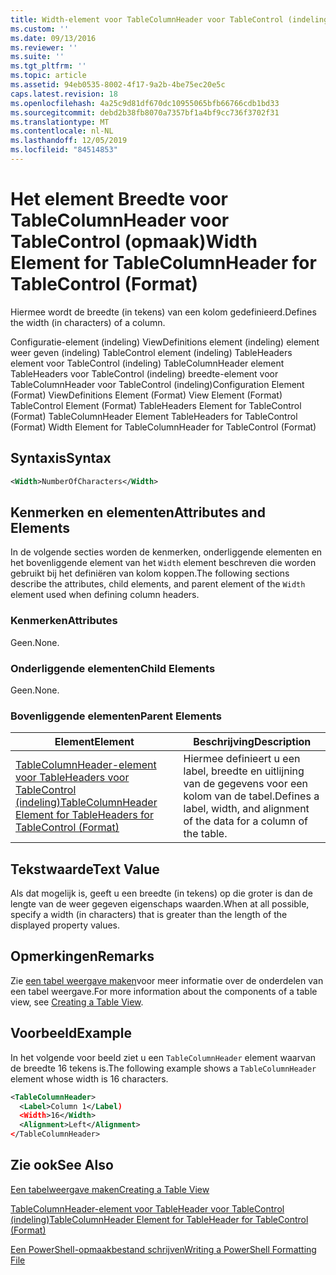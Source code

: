 ```yaml
---
title: Width-element voor TableColumnHeader voor TableControl (indeling) | Microsoft Docs
ms.custom: ''
ms.date: 09/13/2016
ms.reviewer: ''
ms.suite: ''
ms.tgt_pltfrm: ''
ms.topic: article
ms.assetid: 94eb0535-8002-4f17-9a2b-4be75ec20e5c
caps.latest.revision: 18
ms.openlocfilehash: 4a25c9d81df670dc10955065bfb66766cdb1bd33
ms.sourcegitcommit: debd2b38fb8070a7357bf1a4bf9cc736f3702f31
ms.translationtype: MT
ms.contentlocale: nl-NL
ms.lasthandoff: 12/05/2019
ms.locfileid: "84514853"
---
```

# <a name="width-element-for-tablecolumnheader-for-tablecontrol-format"></a><span data-ttu-id="07f2e-102">Het element Breedte voor TableColumnHeader voor TableControl (opmaak)</span><span class="sxs-lookup"><span data-stu-id="07f2e-102">Width Element for TableColumnHeader for TableControl (Format)</span></span>

<span data-ttu-id="07f2e-103">Hiermee wordt de breedte (in tekens) van een kolom gedefinieerd.</span><span class="sxs-lookup"><span data-stu-id="07f2e-103">Defines the width (in characters) of a column.</span></span>

<span data-ttu-id="07f2e-104">Configuratie-element (indeling) ViewDefinitions element (indeling) element weer geven (indeling) TableControl element (indeling) TableHeaders element voor TableControl (indeling) TableColumnHeader element TableHeaders voor TableControl (indeling) breedte-element voor TableColumnHeader voor TableControl (indeling)</span><span class="sxs-lookup"><span data-stu-id="07f2e-104">Configuration Element (Format) ViewDefinitions Element (Format) View Element (Format) TableControl Element (Format) TableHeaders Element for TableControl (Format) TableColumnHeader Element TableHeaders for TableControl (Format) Width Element for TableColumnHeader for TableControl (Format)</span></span>

## <a name="syntax"></a><span data-ttu-id="07f2e-105">Syntaxis</span><span class="sxs-lookup"><span data-stu-id="07f2e-105">Syntax</span></span>

```xml
<Width>NumberOfCharacters</Width>
```

## <a name="attributes-and-elements"></a><span data-ttu-id="07f2e-106">Kenmerken en elementen</span><span class="sxs-lookup"><span data-stu-id="07f2e-106">Attributes and Elements</span></span>

<span data-ttu-id="07f2e-107">In de volgende secties worden de kenmerken, onderliggende elementen en het bovenliggende element van het `Width` element beschreven die worden gebruikt bij het definiëren van kolom koppen.</span><span class="sxs-lookup"><span data-stu-id="07f2e-107">The following sections describe the attributes, child elements, and parent element of the `Width` element used when defining column headers.</span></span>

### <a name="attributes"></a><span data-ttu-id="07f2e-108">Kenmerken</span><span class="sxs-lookup"><span data-stu-id="07f2e-108">Attributes</span></span>

<span data-ttu-id="07f2e-109">Geen.</span><span class="sxs-lookup"><span data-stu-id="07f2e-109">None.</span></span>

### <a name="child-elements"></a><span data-ttu-id="07f2e-110">Onderliggende elementen</span><span class="sxs-lookup"><span data-stu-id="07f2e-110">Child Elements</span></span>

<span data-ttu-id="07f2e-111">Geen.</span><span class="sxs-lookup"><span data-stu-id="07f2e-111">None.</span></span>

### <a name="parent-elements"></a><span data-ttu-id="07f2e-112">Bovenliggende elementen</span><span class="sxs-lookup"><span data-stu-id="07f2e-112">Parent Elements</span></span>

|<span data-ttu-id="07f2e-113">Element</span><span class="sxs-lookup"><span data-stu-id="07f2e-113">Element</span></span>|<span data-ttu-id="07f2e-114">Beschrijving</span><span class="sxs-lookup"><span data-stu-id="07f2e-114">Description</span></span>|
|-------------|-----------------|
|[<span data-ttu-id="07f2e-115">TableColumnHeader-element voor TableHeaders voor TableControl (indeling)</span><span class="sxs-lookup"><span data-stu-id="07f2e-115">TableColumnHeader Element for TableHeaders for TableControl (Format)</span></span>](./tablecolumnheader-element-format.md)|<span data-ttu-id="07f2e-116">Hiermee definieert u een label, breedte en uitlijning van de gegevens voor een kolom van de tabel.</span><span class="sxs-lookup"><span data-stu-id="07f2e-116">Defines a label, width, and alignment of the data for a column of the table.</span></span>|

## <a name="text-value"></a><span data-ttu-id="07f2e-117">Tekstwaarde</span><span class="sxs-lookup"><span data-stu-id="07f2e-117">Text Value</span></span>

<span data-ttu-id="07f2e-118">Als dat mogelijk is, geeft u een breedte (in tekens) op die groter is dan de lengte van de weer gegeven eigenschaps waarden.</span><span class="sxs-lookup"><span data-stu-id="07f2e-118">When at all possible, specify a width (in characters) that is greater than the length of the displayed property values.</span></span>

## <a name="remarks"></a><span data-ttu-id="07f2e-119">Opmerkingen</span><span class="sxs-lookup"><span data-stu-id="07f2e-119">Remarks</span></span>

<span data-ttu-id="07f2e-120">Zie [een tabel weergave maken](./creating-a-table-view.md)voor meer informatie over de onderdelen van een tabel weergave.</span><span class="sxs-lookup"><span data-stu-id="07f2e-120">For more information about the components of a table view, see [Creating a Table View](./creating-a-table-view.md).</span></span>

## <a name="example"></a><span data-ttu-id="07f2e-121">Voorbeeld</span><span class="sxs-lookup"><span data-stu-id="07f2e-121">Example</span></span>

<span data-ttu-id="07f2e-122">In het volgende voor beeld ziet u een `TableColumnHeader` element waarvan de breedte 16 tekens is.</span><span class="sxs-lookup"><span data-stu-id="07f2e-122">The following example shows a `TableColumnHeader` element whose width is 16 characters.</span></span>

```xml
<TableColumnHeader>
  <Label>Column 1</Label)
  <Width>16</Width>
  <Alignment>Left</Alignment>
</TableColumnHeader>
```

## <a name="see-also"></a><span data-ttu-id="07f2e-123">Zie ook</span><span class="sxs-lookup"><span data-stu-id="07f2e-123">See Also</span></span>

[<span data-ttu-id="07f2e-124">Een tabelweergave maken</span><span class="sxs-lookup"><span data-stu-id="07f2e-124">Creating a Table View</span></span>](./creating-a-table-view.md)

[<span data-ttu-id="07f2e-125">TableColumnHeader-element voor TableHeader voor TableControl (indeling)</span><span class="sxs-lookup"><span data-stu-id="07f2e-125">TableColumnHeader Element for TableHeader for TableControl (Format)</span></span>](./tablecolumnheader-element-format.md)

[<span data-ttu-id="07f2e-126">Een PowerShell-opmaakbestand schrijven</span><span class="sxs-lookup"><span data-stu-id="07f2e-126">Writing a PowerShell Formatting File</span></span>](./writing-a-powershell-formatting-file.md)
